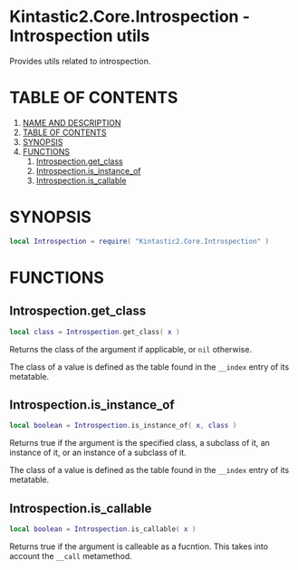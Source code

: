 <a name="name-and-description"></a>
Kintastic2.Core.Introspection - Introspection utils
===================================================

Provides utils related to introspection.

# TABLE OF CONTENTS

1. [NAME AND DESCRIPTION](#name-and-description)
2. [TABLE OF CONTENTS](#tableofcontents)
3. [SYNOPSIS](#synopsis)
4. [FUNCTIONS](#functions)
    1. [Introspection.get_class](#introspectiongetclass)
    2. [Introspection.is_instance_of](#introspectionisinstanceof)
    3. [Introspection.is_callable](#introspectioniscallable)

# SYNOPSIS

```lua
local Introspection = require( "Kintastic2.Core.Introspection" )
```

# FUNCTIONS

## Introspection.get_class

```lua
local class = Introspection.get_class( x )
```

Returns the class of the argument if applicable, or `nil`
otherwise.

The class of a value is defined as the table found in the
`__index` entry of its metatable.

## Introspection.is_instance_of

```lua
local boolean = Introspection.is_instance_of( x, class )
```

Returns true if the argument is the specified class, a
subclass of it, an instance of it, or an instance of a
subclass of it.

The class of a value is defined as the table found in the
`__index` entry of its metatable.

## Introspection.is_callable

```lua
local boolean = Introspection.is_callable( x )
```

Returns true if the argument is calleable as a fucntion.
This takes into account the `__call` metamethod.
